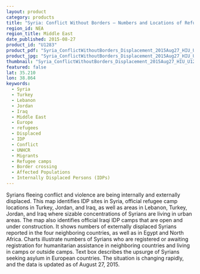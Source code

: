 ```yaml
---
layout: product
category: products
title: "Syria: Conflict Without Borders – Numbers and Locations of Refugees and IDPs"
region_id: NEA
region_title: Middle East
date_published: 2015-08-27
product_id: "U1283"
product_pdf: "Syria_ConflictWithoutBorders_Displacement_2015Aug27_HIU_U1283.pdf"
product_jpg: "Syria_ConflictWithoutBorders_Displacement_2015Aug27_HIU_U1283.jpg"
thumbnail: "Syria_ConflictWithoutBorders_Displacement_2015Aug27_HIU_U1283_thumb.jpg"
featured: false
lat: 35.210
lon: 38.864
keywords:
  - Syria
  - Turkey
  - Lebanon
  - Jordan
  - Iraq
  - Middle East
  - Europe
  - refugees
  - Displaced
  - IDP
  - Conflict
  - UNHCR
  - Migrants
  - Refugee camps
  - Border crossing
  - Affected Populations
  - Internally Displaced Persons (IDPs)
---
```

Syrians fleeing conflict and violence are being internally and externally displaced. This map identifies IDP sites in Syria, official refugee camp locations in Turkey, Jordan, and Iraq, as well as areas in Lebanon, Turkey, Jordan, and Iraq where sizable concentrations of Syrians are living in urban areas. The map also identifies official Iraqi IDP camps that are open and under construction. It shows numbers of externally displaced Syrians reported in the four neighboring countries, as well as in Egypt and North Africa. Charts illustrate numbers of Syrians who are registered or awaiting registration for humanitarian assistance in neighboring countries and living in camps or outside camps. Text box describes the upsurge of Syrians seeking asylum in European countries. The situation is changing rapidly, and the data is updated as of August 27, 2015.
